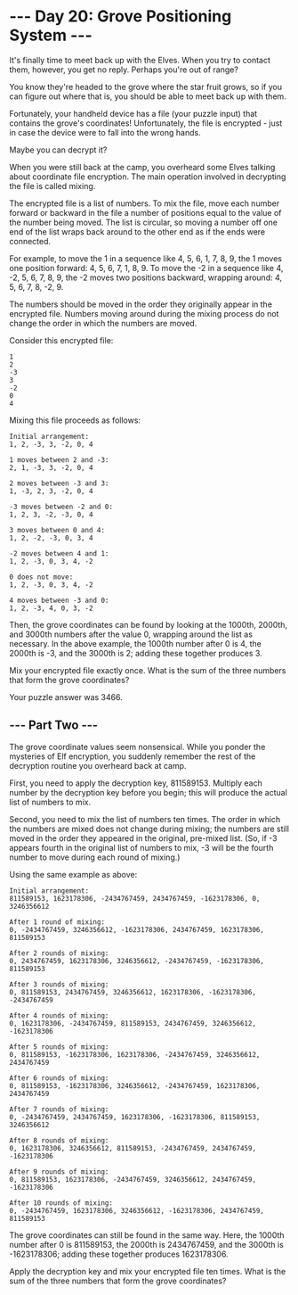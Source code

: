 # --- Day 20: Grove Positioning System ---
It's finally time to meet back up with the Elves. When you try to contact them, however, you get no reply. Perhaps you're out of range?

You know they're headed to the grove where the star fruit grows, so if you can figure out where that is, you should be able to meet back up with them.

Fortunately, your handheld device has a file (your puzzle input) that contains the grove's coordinates! Unfortunately, the file is encrypted - just in case the device were to fall into the wrong hands.

Maybe you can decrypt it?

When you were still back at the camp, you overheard some Elves talking about coordinate file encryption. The main operation involved in decrypting the file is called mixing.

The encrypted file is a list of numbers. To mix the file, move each number forward or backward in the file a number of positions equal to the value of the number being moved. The list is circular, so moving a number off one end of the list wraps back around to the other end as if the ends were connected.

For example, to move the 1 in a sequence like 4, 5, 6, 1, 7, 8, 9, the 1 moves one position forward: 4, 5, 6, 7, 1, 8, 9. To move the -2 in a sequence like 4, -2, 5, 6, 7, 8, 9, the -2 moves two positions backward, wrapping around: 4, 5, 6, 7, 8, -2, 9.

The numbers should be moved in the order they originally appear in the encrypted file. Numbers moving around during the mixing process do not change the order in which the numbers are moved.

Consider this encrypted file:

```
1
2
-3
3
-2
0
4
```
Mixing this file proceeds as follows:

```
Initial arrangement:
1, 2, -3, 3, -2, 0, 4

1 moves between 2 and -3:
2, 1, -3, 3, -2, 0, 4

2 moves between -3 and 3:
1, -3, 2, 3, -2, 0, 4

-3 moves between -2 and 0:
1, 2, 3, -2, -3, 0, 4

3 moves between 0 and 4:
1, 2, -2, -3, 0, 3, 4

-2 moves between 4 and 1:
1, 2, -3, 0, 3, 4, -2

0 does not move:
1, 2, -3, 0, 3, 4, -2

4 moves between -3 and 0:
1, 2, -3, 4, 0, 3, -2
```

Then, the grove coordinates can be found by looking at the 1000th, 2000th, and 3000th numbers after the value 0, wrapping around the list as necessary. In the above example, the 1000th number after 0 is 4, the 2000th is -3, and the 3000th is 2; adding these together produces 3.

Mix your encrypted file exactly once. What is the sum of the three numbers that form the grove coordinates?

Your puzzle answer was 3466.

## --- Part Two ---
The grove coordinate values seem nonsensical. While you ponder the mysteries of Elf encryption, you suddenly remember the rest of the decryption routine you overheard back at camp.

First, you need to apply the decryption key, 811589153. Multiply each number by the decryption key before you begin; this will produce the actual list of numbers to mix.

Second, you need to mix the list of numbers ten times. The order in which the numbers are mixed does not change during mixing; the numbers are still moved in the order they appeared in the original, pre-mixed list. (So, if -3 appears fourth in the original list of numbers to mix, -3 will be the fourth number to move during each round of mixing.)

Using the same example as above:

```
Initial arrangement:
811589153, 1623178306, -2434767459, 2434767459, -1623178306, 0, 3246356612

After 1 round of mixing:
0, -2434767459, 3246356612, -1623178306, 2434767459, 1623178306, 811589153

After 2 rounds of mixing:
0, 2434767459, 1623178306, 3246356612, -2434767459, -1623178306, 811589153

After 3 rounds of mixing:
0, 811589153, 2434767459, 3246356612, 1623178306, -1623178306, -2434767459

After 4 rounds of mixing:
0, 1623178306, -2434767459, 811589153, 2434767459, 3246356612, -1623178306

After 5 rounds of mixing:
0, 811589153, -1623178306, 1623178306, -2434767459, 3246356612, 2434767459

After 6 rounds of mixing:
0, 811589153, -1623178306, 3246356612, -2434767459, 1623178306, 2434767459

After 7 rounds of mixing:
0, -2434767459, 2434767459, 1623178306, -1623178306, 811589153, 3246356612

After 8 rounds of mixing:
0, 1623178306, 3246356612, 811589153, -2434767459, 2434767459, -1623178306

After 9 rounds of mixing:
0, 811589153, 1623178306, -2434767459, 3246356612, 2434767459, -1623178306

After 10 rounds of mixing:
0, -2434767459, 1623178306, 3246356612, -1623178306, 2434767459, 811589153
```
The grove coordinates can still be found in the same way. Here, the 1000th number after 0 is 811589153, the 2000th is 2434767459, and the 3000th is -1623178306; adding these together produces 1623178306.

Apply the decryption key and mix your encrypted file ten times. What is the sum of the three numbers that form the grove coordinates?